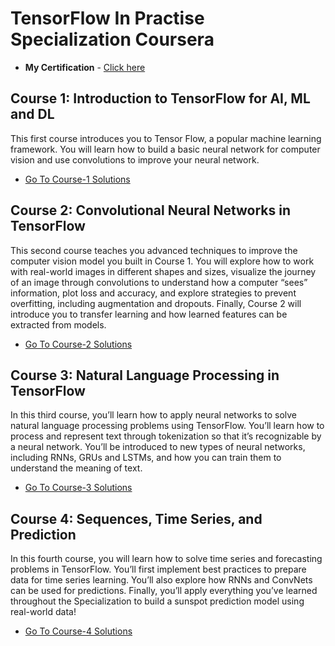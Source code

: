 # TensorFlow In Practise Specialization Coursera

- **My Certification** - [Click here](https://coursera.org/share/05fe0ba85fe5d131adfdd056878deded)

## Course 1: Introduction to TensorFlow for AI, ML and DL

This first course introduces you to Tensor Flow, a popular machine learning framework. You will learn how to build a basic neural network for computer vision and use convolutions to improve your neural network.

- [Go To Course-1 Solutions](https://github.com/R-aryan/TensorFlow-In-Practise-Specialization-Coursera/tree/master/Course%201-Introduction%20to%20TensorFlow%20for%20AI)

## Course 2: Convolutional Neural Networks in TensorFlow

This second course teaches you advanced techniques to improve the computer vision model you built in Course 1. You will explore how to work with real-world images in different shapes and sizes, visualize the journey of an image through convolutions to understand how a computer “sees” information, plot loss and accuracy, and explore strategies to prevent overfitting, including augmentation and dropouts. Finally, Course 2 will introduce you to transfer learning and how learned features can be extracted from models.

- [Go To Course-2 Solutions](https://github.com/R-aryan/TensorFlow-In-Practise-Specialization-Coursera/tree/master/Course%202-%20Convolutional%20Neural%20Network(CNN)%20in%20Tensorflow)


## Course 3: Natural Language Processing in TensorFlow

In this third course, you’ll learn how to apply neural networks to solve natural language processing problems using TensorFlow. You’ll learn how to process and represent text through tokenization so that it’s recognizable by a neural network. You’ll be introduced to new types of neural networks, including RNNs, GRUs and LSTMs, and how you can train them to understand the meaning of text. 

- [Go To Course-3 Solutions](https://github.com/R-aryan/TensorFlow-In-Practise-Specialization-Coursera/tree/master/Course%203-%20Natural%20Language%20Processing%20in%20Tensorflow)


## Course 4: Sequences, Time Series, and Prediction

In this fourth course, you will learn how to solve time series and forecasting problems in TensorFlow. You’ll first implement best practices to prepare data for time series learning. You’ll also explore how RNNs and ConvNets can be used for predictions. Finally, you’ll apply everything you’ve learned throughout the Specialization to build a sunspot prediction model using real-world data!

- [Go To Course-4 Solutions](https://github.com/R-aryan/TensorFlow-In-Practise-Specialization-Coursera/tree/master/Course%204-%20Sequences%2C%20Time%20Series%20and%20Prediction)
